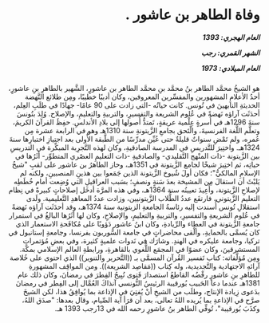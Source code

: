 <h1 dir="rtl">وفاة الطاهر بن عاشور .</h1>

<h5 dir="rtl">العام الهجري:  1393

الشهر القمري: رجب

العام الميلادي: 1973</h5>

<p dir="rtl">هو الشيخُ محمَّد الطاهر بنُ محمَّد بنِ محمَّد الطاهر بن عاشورٍ، الشَّهير بالطاهرِ بنِ عاشورٍ، أحدُ الأعلامِ المشهورين والمفسِّرين المعروفين، وكان أديبًا خطيبًا، ومِن طلائع النَّهضة الحديثةِ النابهينَ في تُونس. كانت حياتُه -التي زادت على 90 عامًا- جهادًا في طلَبِ العِلم، أحدَثَت آراؤه نَهضةً في عُلوم الشريعة والتفسيرِ، والتربيةِ والتعليمِ، والإصلاح. وُلِدَ بتُونسَ سنةَ 1296هـ في أُسرةٍ عِلْمية عريقةٍ، تَمتدُّ أُصولها إلى بلادِ الأندلسِ. حفِظَ القرآنَ الكريمَ، وتعلَّم اللُّغة الفرنسيةَ، والْتَحق بجامعِ الزَّيتونةِ سنة 1310هـ وهو في الرابعة عشرة مِن عُمره، ولم تَمْضِ سنواتٌ قليلةٌ حتى عُيِّن مدرِّسًا من الطَّبقة الأُولى بعد اجتيازِ اختبارِها سنةَ 1324هـ. واختِيرَ للتَّدريسِ في المدرسة الصادقيةِ، وكان لهذه التَّجرِبة المبكِّرة في التدريسِ بين الزَّيتونة -ذات المنْهج التَّقليدي- والصادقيةِ -ذات التعليمِ العصْري المتطوِّر- أثَرُها في حياتِه، ثم اختِيرَ شيخًا لجامع الزَّيتونة في 1351هـ، وحاز الطاهرُ بن عاشور على لقبِ "شيخُ الإسلامِ المالكيُّ"؛ فكان أولَ شُيوخ الزَّيتونة الذين جَمَعوا بين هذينِ المنصبينِ، ولكنه لم يَلبْثَ أن استقالَ مِن المشيخة بعدَ سَنةٍ ونصفٍ؛ بسَبب العراقيلِ التي وُضِعت أمام خُطَطِه لإصلاحِ الزَّيتونة، وأُعِيدَ تعيينُه سنة 1364هـ، وفي هذه المرَّة أدخَل إصلاحاتٍ كبيرةً في نِظام التعليم الزَّيتوني، فارتفَع عددُ الطُّلاب الزَّيتونيين، وزادت عددُ المعاهدِ التَّعليمية. ولَدى استقلالِ تُونس أُسندت إليه رئاسةُ الجامعةِ الزيتونية سنةَ 1374هـ، وقد أحدَثَت آراؤه نَهضةً في عُلوم الشريعةِ والتفسيرِ، والتربيةِ والتعليمِ، والإصلاحِ، وكان لها أثَرُها البالغُ في استمرار جامعةِ الزَّيتونة في العطاء والرِّيادةِ، وكان ابنُ عاشور دَؤوبًا على مُكافَحةِ الاستعمار الذي كان يُسمَّى بالحمايةِ، وألْقى محاضراتٍ في جامعة السُّوربون بفرنسا، وجامعةِ إستانبول في تركيا، وجامعة عليكره في الهندِ. وشارَك في نَدوات علميةٍ كثيرة، وفي بعضِ مُؤتمرات المستشرقينَ، وكان عضوًا في المجمَع اللُّغوي بالقاهرةِ، ورابطةِ العالم الإسلامي بمكَّة. ومِن مُؤلَّفاته: كتاب تَفسير القُرآن المسمَّى بـ ((التَّحرير والتنوير)) الذي احتوى على خُلاصة آرائهِ الاجتهادية والتَّجديدية، وله كِتاب ((مَقاصِد الشريعة)). ومن المواقِف المشهورةِ للطاهرِ بنِ عاشورٍ رفْضُه القاطعُ استصدارَ فَتوى تُبِيحُ الفِطرَ في رمضانَ، وكان ذلك عام 1381هـ عندما دعا الحَبيب بُورقيبة الرئيسُ التُّونسي آنذاكَ العُمَّال إلى الفِطر في رمضانَ بدَعوى زِيادة الإنتاج، وطلَب من الشيخِ أنْ يُفتِيَ في الإذاعة بما يُوافِقُ هذا، لكن الشيخَ صرَّح في الإذاعةِ بما يُريده اللهُ تعالى، بعد أن قرَأ آية الصِّيام، وقال بعدها: "صدَق اللهُ، وكذَبَ بُورقيبة"، تُوفِّي الطاهر بنُ عاشورٍ رحمه الله في 13رجب 1393 هـ.</p></br>
